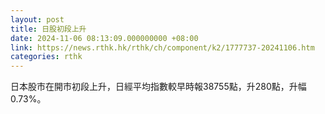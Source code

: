 ```yaml
---
layout: post
title: 日股初段上升
date: 2024-11-06 08:13:09.000000000 +08:00
link: https://news.rthk.hk/rthk/ch/component/k2/1777737-20241106.htm
categories: rthk
---
```


日本股市在開市初段上升，日經平均指數較早時報38755點，升280點，升幅0.73%。
